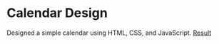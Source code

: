 # Calendar Design 
Designed a simple calendar using HTML, CSS, and JavaScript. [Result](https://githack.com/sm-11/Github-Portfolio/main/Web-Dev%20Projects/index.html?token=GHSAT0AAAAAACHYA3VRVTHAVMH7H2WC2XJAZIPYWQQ)

